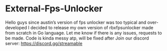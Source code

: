 # External-Fps-Unlocker
Hello guys since austin’s version of fps unlocker was too typical and over-developed I decided to release my own version of rbxfpsunlocker made from scratch in Go language. Let me know if there is any issues, requests to be made.  Code is kinda messy atp, will be fixed after  Join our discord server: https://discord.gg/streamable
